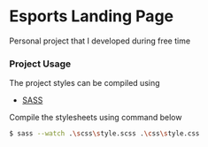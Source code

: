 # Esports Landing Page
Personal project that I developed during free time
### Project Usage

The project styles can be compiled using 
  - [SASS](https://sass-lang.com/install)
  
Compile the stylesheets using command below
```sh
$ sass --watch .\scss\style.scss .\css\style.css
```